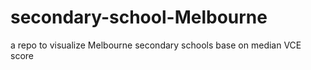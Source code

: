 # secondary-school-Melbourne
a repo to visualize Melbourne secondary schools base on median VCE score
